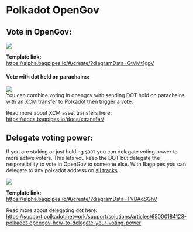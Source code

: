 # Polkadot OpenGov 


## Vote in OpenGov:   
![](/img/voteopengov.png)   

**Template link:**    
https://alpha.bagpipes.io/#/create/?diagramData=GtVMt1gpV 


#### Vote with dot held on parachains:  

![](/img/hydration_vote.png)     
You can combine voting in opengov with sending DOT hold on parachains with an XCM transfer to Polkadot then trigger a vote.   


Read more about XCM asset transfers here:    
https://docs.bagpipes.io/docs/xtransfer/


## Delegate voting power:  
If you are staking or just holding `$DOT` you can delegate voting power to more active voters. This lets you keep the DOT but delegate the responsibility to vote in OpenGov to someone else. With Bagpipes you can delegate to any polkadot address on [all tracks](https://wiki.polkadot.network/docs/learn-polkadot-opengov#origins-and-tracks).    


![](/img/delegate_opengov.png)     


**Template link:**      
https://alpha.bagpipes.io/#/create/?diagramData=TVBAqSGhV


Read more about delegating dot here:    
https://support.polkadot.network/support/solutions/articles/65000184123-polkadot-opengov-how-to-delegate-your-voting-power  

